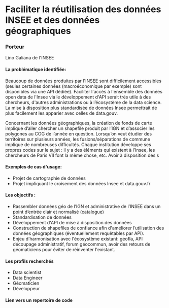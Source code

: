 # Faciliter la réutilisation des données INSEE et des données géographiques

### Porteur 
Lino Galiana de l'INSEE

#### La problématique identifiée:
Beaucoup de données produites par l'INSEE sont difficilement accessibles (seules certaines données (macroéconomique par exemple) sont disponibles via une API dédiée). Faciliter l'accès à l'ensemble des données open data de l'Insee via le développement d'API serait très utile à des chercheurs, d'autres administrations ou à l’écosystème de la data science.
 La mise à disposition plus standardisée de données Insee permettrait de plus facilement les apparier avec celles de data.gouv.
 
Concernant les données géographiques, la création de fonds de carte  implique d’aller chercher un shapefile produit par l’IGN et d’associer les polygones au COG de l’année en question. Lorsqu’on veut étudier des territoires sur plusieurs années, les fusions/séparations de commune implique de nombreuses difficultés. Chaque institution développe ses propres codes sur le sujet : il y a des éléments qui existent à l’Insee, les chercheurs de Paris VII font la même chose, etc. Avoir à disposition des s


#### Exemples de cas d'usage: 
* Projet de cartographie de données 
* Projet impliquant le croisement des données Insee et data.gouv.fr

#### Les objectifs : 
* Rassembler données géo de l’IGN et administrative de l’INSEE dans un point d’entrée clair et normalisé (catalogue)
* Standardisation de données 
* Développement d'API de mise à disposition des données 
* Construction de shapefiles de confiance afin d'améliorer l’utilisation des données géographiques (éventuellement requêtables par API).
* Enjeu d’harmonisation avec l'écosystème existant: geofla, API découpage administratif, forum géocommun, avoir des retours de géomaticiens pour éviter de réinventer l'existant. 

#### Les profils recherchés
* Data scientist 
* Data Engineer
* Géomaticien
* Développeur 

#### Lien vers un repertoire de code 

